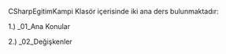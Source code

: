 CSharpEgitimKampi Klasör içerisinde iki ana ders bulunmaktadır:

1.) _01_Ana Konular

2.) _02_Değişkenler
